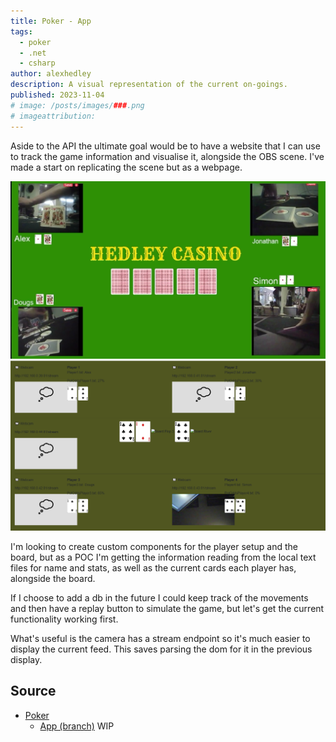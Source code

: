 ```yaml
---
title: Poker - App
tags:
  - poker
  - .net
  - csharp
author: alexhedley
description: A visual representation of the current on-goings.
published: 2023-11-04
# image: /posts/images/###.png
# imageattribution:
---
```


<!-- # Poker - App -->

<?# Markdown ?>
<?!^ "./../includes/posts/poker.md" /?>
<?#/ Markdown ?>

Aside to the API the ultimate goal would be to have a website that I can use to track the game information and visualise it, alongside the OBS scene. I've made a start on replicating the scene but as a webpage.

![OBS Scene Setup](images/poker/SceneSetup.png "OBS Scene Setup")
![Web App table](images/poker/testing-table.png "Web App table")

I'm looking to create custom components for the player setup and the board, but as a POC I'm getting the information reading from the local text files for name and stats, as well as the current cards each player has, alongside the board.

If I choose to add a db in the future I could keep track of the movements and then have a replay button to simulate the game, but let's get the current functionality working first.

What's useful is the camera has a stream endpoint so it's much easier to display the current feed. This saves parsing the dom for it in the previous display.

## Source

- [Poker](https://github.com/AlexHedley/poker-recording/tree/main/src/Poker)
  - [App (branch)](https://github.com/AlexHedley/poker-recording/tree/app/src/Poker) WIP
